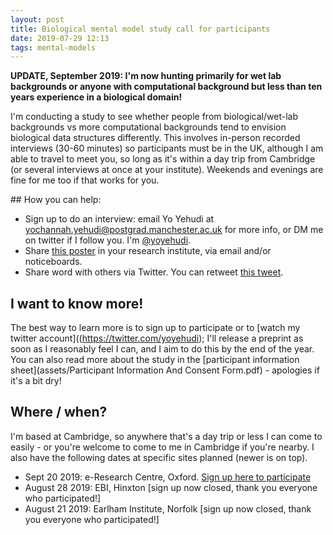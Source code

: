 ```yaml
---
layout: post
title: Biological mental model study call for participants
date: 2019-07-29 12:13
tags: mental-models
---
```


**UPDATE, September 2019: I'm now hunting primarily for wet lab backgrounds or anyone with computational background but less than ten years experience in a biological domain!**

I'm conducting a study to see whether people from biological/wet-lab backgrounds vs more computational backgrounds tend to envision biological data structures differently. This involves in-person recorded interviews (30-60 minutes) so participants must be in the UK, although I am able to travel to meet you, so long as it's within a day trip from Cambridge (or several interviews at once at your institute). Weekends and evenings are fine for me too if that works for you.

## How you can help:

- Sign up to do an interview: email Yo Yehudi at yochannah.yehudi@postgrad.manchester.ac.uk for more info, or DM me on twitter if I follow you. I'm [@yoyehudi](https://twitter.com/yoyehudi).
- Share [this poster](assets/AdvertisingPosterv2_sept_2019) in your research institute, via email and/or noticeboards.
- Share word with others via Twitter. You can retweet [this tweet](https://twitter.com/i/timeline).

## I want to know more!

The best way to learn more is to sign up to participate or to [watch my twitter account]((https://twitter.com/yoyehudi); I'll release a preprint as soon as I reasonably feel I can, and I aim to do this by the end of the year. You can also read more about the study in the [participant information sheet](assets/Participant Information And Consent Form.pdf) - apologies if it's a bit dry!

## Where / when?

I'm based at Cambridge, so anywhere that's a day trip or less I can come to easily - or you're welcome to come to me in Cambridge if you're nearby. I also have the following dates at specific sites planned (newer is on top).

- Sept 20 2019: e-Research Centre, Oxford. [Sign up here to participate](https://calendly.com/yo-yehudi-manchester/mental-model-study-oxford?month=2019-09&date=2019-09-20)
- August 28 2019: EBI, Hinxton [sign up now closed, thank you everyone who participated!]
- August 21 2019: Earlham Institute, Norfolk [sign up now closed, thank you everyone who participated!]
